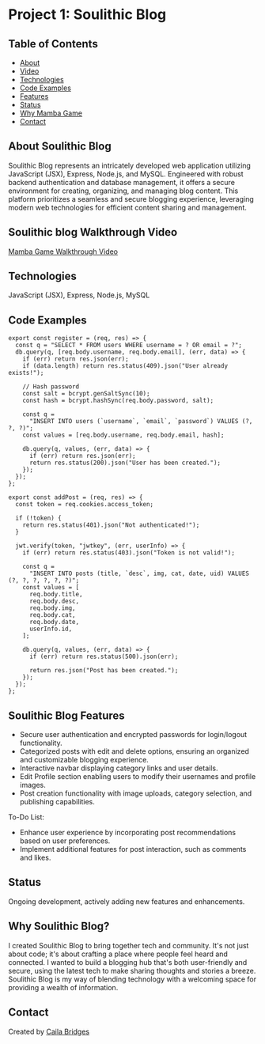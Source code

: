 # Project 1: Soulithic Blog

## Table of Contents
* [About](#about-soulithic-blog)
* [Video](#soulithic-blog-walkthrough-video)
* [Technologies](#technologies)
* [Code Examples](#code-examples)
* [Features](#soulithic-blog-features)
* [Status](#status)
* [Why Mamba Game](#why-soulithic-blog)
* [Contact](#contact)

## About Soulithic Blog
Soulithic Blog represents an intricately developed web application utilizing JavaScript (JSX), Express, Node.js, and MySQL. Engineered with robust backend authentication and database management, it offers a secure environment for creating, organizing, and managing blog content. This platform prioritizes a seamless and secure blogging experience, leveraging modern web technologies for efficient content sharing and management.

## Soulithic blog Walkthrough Video
[Mamba Game Walkthrough Video](https://youtu.be/u3x1Lev1qz8)

## Technologies
JavaScript (JSX), Express, Node.js, MySQL

## Code Examples

```
export const register = (req, res) => {
  const q = "SELECT * FROM users WHERE username = ? OR email = ?";
  db.query(q, [req.body.username, req.body.email], (err, data) => {
    if (err) return res.json(err);
    if (data.length) return res.status(409).json("User already exists!");

    // Hash password
    const salt = bcrypt.genSaltSync(10);
    const hash = bcrypt.hashSync(req.body.password, salt);

    const q =
      "INSERT INTO users (`username`, `email`, `password`) VALUES (?, ?, ?)";
    const values = [req.body.username, req.body.email, hash];

    db.query(q, values, (err, data) => {
      if (err) return res.json(err);
      return res.status(200).json("User has been created.");
    });
  });
};
```
```
export const addPost = (req, res) => {
  const token = req.cookies.access_token;

  if (!token) {
    return res.status(401).json("Not authenticated!");
  }

  jwt.verify(token, "jwtkey", (err, userInfo) => {
    if (err) return res.status(403).json("Token is not valid!");

    const q =
      "INSERT INTO posts (title, `desc`, img, cat, date, uid) VALUES (?, ?, ?, ?, ?, ?)";
    const values = [
      req.body.title,
      req.body.desc,
      req.body.img,
      req.body.cat,
      req.body.date,
      userInfo.id,
    ];

    db.query(q, values, (err, data) => {
      if (err) return res.status(500).json(err);

      return res.json("Post has been created.");
    });
  });
};

```

## Soulithic Blog Features
* Secure user authentication and encrypted passwords for login/logout functionality.
* Categorized posts with edit and delete options, ensuring an organized and customizable blogging experience.
* Interactive navbar displaying category links and user details.
* Edit Profile section enabling users to modify their usernames and profile images.
* Post creation functionality with image uploads, category selection, and publishing capabilities. 


To-Do List:
* Enhance user experience by incorporating post recommendations based on user preferences.
* Implement additional features for post interaction, such as comments and likes.

## Status
Ongoing development, actively adding new features and enhancements.


## Why Soulithic Blog?
I created Soulithic Blog to bring together tech and community. It's not just about code; it's about crafting a place where people feel heard and connected. I wanted to build a blogging hub that's both user-friendly and secure, using the latest tech to make sharing thoughts and stories a breeze. Soulithic Blog is my way of blending technology with a welcoming space for providing a wealth of information.

## Contact
Created by [Caila Bridges](https://www.linkedin.com/feed/)
